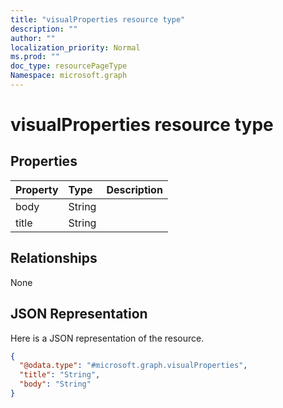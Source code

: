 ```yaml
---
title: "visualProperties resource type"
description: ""
author: ""
localization_priority: Normal
ms.prod: ""
doc_type: resourcePageType
Namespace: microsoft.graph
---
```



# visualProperties resource type



## Properties
|Property|Type|Description|
|:---|:---|:---|
|body|String||
|title|String||

## Relationships
None

## JSON Representation
Here is a JSON representation of the resource.
<!-- {
  "blockType": "resource",
  "@odata.type": "microsoft.graph.visualProperties"
}
-->
``` json
{
  "@odata.type": "#microsoft.graph.visualProperties",
  "title": "String",
  "body": "String"
}
```

